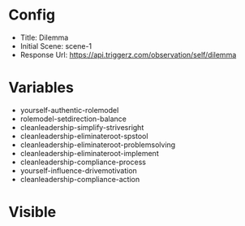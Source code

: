 # Config
 - Title: Dilemma
 - Initial Scene: scene-1
 - Response Url: https://api.triggerz.com/observation/self/dilemma

# Variables
- yourself-authentic-rolemodel
- rolemodel-setdirection-balance
- cleanleadership-simplify-strivesright
- cleanleadership-eliminateroot-spstool
- cleanleadership-eliminateroot-problemsolving
- cleanleadership-eliminateroot-implement
- cleanleadership-compliance-process
- yourself-influence-drivemotivation
- cleanleadership-compliance-action

# Visible

